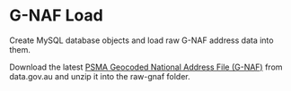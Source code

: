 # G-NAF Load

Create MySQL database objects and load raw G-NAF address data into them.

Download the latest [PSMA Geocoded National Address File (G-NAF)](https://data.gov.au/dataset/geocoded-national-address-file-g-naf) from data.gov.au and unzip it into the raw-gnaf folder.
